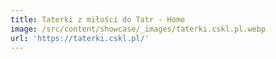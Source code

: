 ```yaml
---
title: Taterki z miłości do Tatr - Home
image: /src/content/showcase/_images/taterki.cskl.pl.webp
url: 'https://taterki.cskl.pl/'
---
```


